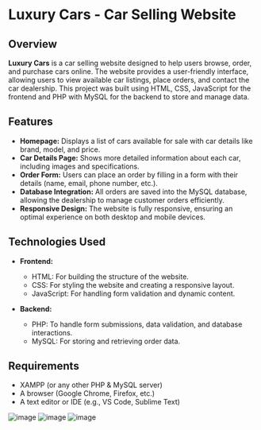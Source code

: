 # Luxury Cars - Car Selling Website

## Overview
**Luxury Cars** is a car selling website designed to help users browse, order, and purchase cars online. The website provides a user-friendly interface, allowing users to view available car listings, place orders, and contact the car dealership. This project was built using HTML, CSS, JavaScript for the frontend and PHP with MySQL for the backend to store and manage data.

## Features
- **Homepage:** Displays a list of cars available for sale with car details like brand, model, and price.
- **Car Details Page:** Shows more detailed information about each car, including images and specifications.
- **Order Form:** Users can place an order by filling in a form with their details (name, email, phone number, etc.).
- **Database Integration:** All orders are saved into the MySQL database, allowing the dealership to manage customer orders efficiently.
- **Responsive Design:** The website is fully responsive, ensuring an optimal experience on both desktop and mobile devices.

## Technologies Used
- **Frontend:**
  - HTML: For building the structure of the website.
  - CSS: For styling the website and creating a responsive layout.
  - JavaScript: For handling form validation and dynamic content.
  
- **Backend:**
  - PHP: To handle form submissions, data validation, and database interactions.
  - MySQL: For storing and retrieving order data.

## Requirements
- XAMPP (or any other PHP & MySQL server)
- A browser (Google Chrome, Firefox, etc.)
- A text editor or IDE (e.g., VS Code, Sublime Text)

![image](https://github.com/user-attachments/assets/f66930a4-5047-4a44-bfcd-eb86b87fd710)
![image](https://github.com/user-attachments/assets/4732069f-af73-4565-a1d6-d51343952414)
![image](https://github.com/user-attachments/assets/5b579915-5227-4d69-9866-3f58cbcec2c9)



